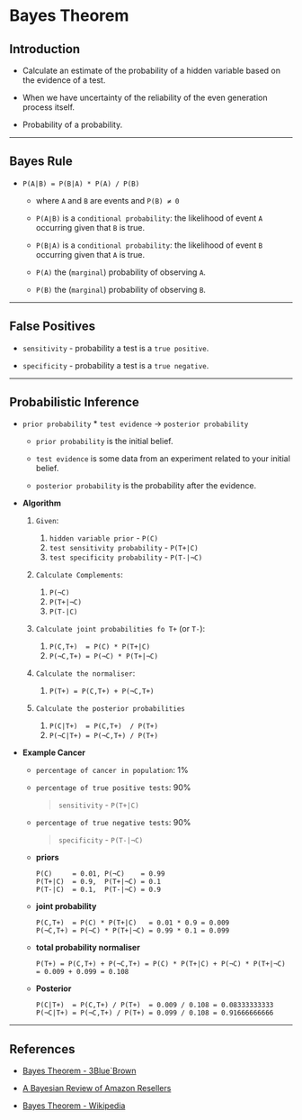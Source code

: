 # Bayes Theorem

## Introduction

* Calculate an estimate of the probability of a hidden variable based on the evidence of a test.

* When we have uncertainty of the reliability of the even generation process itself.

* Probability of a probability.

---

## Bayes Rule

* `P(A|B) = P(B|A) * P(A) / P(B)`

    * where `A` and `B` are events and `P(B) ≠ 0`

    * `P(A∣B)` is a `conditional probability`: the likelihood of event `A` occurring given that `B` is true.
    * `P(B∣A)` is a `conditional probability`: the likelihood of event `B` occurring given that `A` is true.
    * `P(A)` the (`marginal`) probability of observing `A`.
    * `P(B)` the (`marginal`) probability of observing `B`.

---

## False Positives

* `sensitivity` - probability a test is a `true positive`.

* `specificity` - probability a test is a `true negative`.

---

## Probabilistic Inference

* `prior probability` * `test evidence` -> `posterior probability`

    * `prior probability` is the initial belief.

    * `test evidence` is some data from an experiment related to your initial belief. 

    * `posterior probability` is the probability after the evidence.

* __Algorithm__

    1. `Given`:

        1. `hidden variable prior` - `P(C)`
        2. `test sensitivity probability` - `P(T+|C)`
        3. `test specificity probability` - `P(T-|¬C)`

    2. `Calculate Complements`:

        1. `P(¬C)`
        2. `P(T+|¬C)`
        3. `P(T-|C)`
    
    3. `Calculate joint probabilities fo T+` (or `T-`):

        1. `P(C,T+)  = P(C) * P(T+|C)`
        2. `P(¬C,T+) = P(¬C) * P(T+|¬C)`
    
    4. `Calculate the normaliser`:

        1. `P(T+) = P(C,T+) + P(¬C,T+)`
    
    5. `Calculate the posterior probabilities`

        1. `P(C|T+)  = P(C,T+)  / P(T+)`
        2. `P(¬C|T+) = P(¬C,T+) / P(T+)`


* __Example Cancer__

    * `percentage of cancer in population`: 1%
    
    * `percentage of true positive tests`: 90%

        > `sensitivity` - `P(T+|C)`

    * `percentage of true negative tests`: 90%

        > `specificity` - `P(T-|¬C)`

    * __priors__

        ```
        P(C)     = 0.01, P(¬C)    = 0.99
        P(T+|C)  = 0.9,  P(T+|¬C) = 0.1
        P(T-|C)  = 0.1,  P(T-|¬C) = 0.9
        ```

    * __joint probability__

        ```
        P(C,T+)  = P(C) * P(T+|C)   = 0.01 * 0.9 = 0.009
        P(¬C,T+) = P(¬C) * P(T+|¬C) = 0.99 * 0.1 = 0.099
        ```
    
    * __total probability normaliser__

        ```
        P(T+) = P(C,T+) + P(¬C,T+) = P(C) * P(T+|C) + P(¬C) * P(T+|¬C) = 0.009 + 0.099 = 0.108
        ```
    
    * __Posterior__

        ```
        P(C|T+)  = P(C,T+) / P(T+)  = 0.009 / 0.108 = 0.08333333333
        P(¬C|T+) = P(¬C,T+) / P(T+) = 0.099 / 0.108 = 0.91666666666
        ```

---

## References

* [Bayes Theorem - 3Blue`Brown](https://www.youtube.com/watch?v=HZGCoVF3YvM)

* [A Bayesian Review of Amazon Resellers](https://www.johndcook.com/blog/2011/09/27/bayesian-amazon/)

* [Bayes Theorem - Wikipedia](https://en.wikipedia.org/wiki/Bayes%27_theorem)